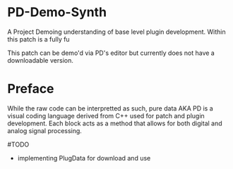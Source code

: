 # PD-Demo-Synth
A Project Demoing understanding of base level plugin development. Within this patch is a fully fu

This patch can be demo'd via PD's editor but currently does not have a downloadable version.

# Preface
While the raw code can be interpretted as such, pure data AKA PD is a visual coding language derived from C++ used for patch and plugin development. Each block acts as a method that allows for both digital and analog signal processing.

#TODO
- implementing PlugData for download and use
